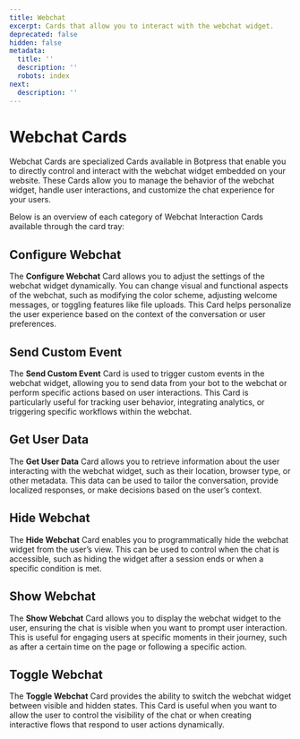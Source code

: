 ```yaml
---
title: Webchat
excerpt: Cards that allow you to interact with the webchat widget.
deprecated: false
hidden: false
metadata:
  title: ''
  description: ''
  robots: index
next:
  description: ''
---
```

# Webchat Cards

Webchat Cards are specialized Cards available in Botpress that enable you to directly control and interact with the webchat widget embedded on your website. These Cards allow you to manage the behavior of the webchat widget, handle user interactions, and customize the chat experience for your users.

Below is an overview of each category of Webchat Interaction Cards available through the card tray:

## Configure Webchat

The **Configure Webchat** Card allows you to adjust the settings of the webchat widget dynamically. You can change visual and functional aspects of the webchat, such as modifying the color scheme, adjusting welcome messages, or toggling features like file uploads. This Card helps personalize the user experience based on the context of the conversation or user preferences.

## Send Custom Event

The **Send Custom Event** Card is used to trigger custom events in the webchat widget, allowing you to send data from your bot to the webchat or perform specific actions based on user interactions. This Card is particularly useful for tracking user behavior, integrating analytics, or triggering specific workflows within the webchat.

## Get User Data

The **Get User Data** Card allows you to retrieve information about the user interacting with the webchat widget, such as their location, browser type, or other metadata. This data can be used to tailor the conversation, provide localized responses, or make decisions based on the user’s context.

## Hide Webchat

The **Hide Webchat** Card enables you to programmatically hide the webchat widget from the user’s view. This can be used to control when the chat is accessible, such as hiding the widget after a session ends or when a specific condition is met.

## Show Webchat

The **Show Webchat** Card allows you to display the webchat widget to the user, ensuring the chat is visible when you want to prompt user interaction. This is useful for engaging users at specific moments in their journey, such as after a certain time on the page or following a specific action.

## Toggle Webchat

The **Toggle Webchat** Card provides the ability to switch the webchat widget between visible and hidden states. This Card is useful when you want to allow the user to control the visibility of the chat or when creating interactive flows that respond to user actions dynamically.
